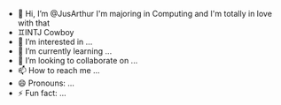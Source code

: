 - 👋 Hi, I’m @JusArthur I'm majoring in Computing and I'm totally in love with that
- ♊INTJ Cowboy
- 👀 I’m interested in ...
- 🌱 I’m currently learning ...
- 💞️ I’m looking to collaborate on ...
- 📫 How to reach me ...
- 😄 Pronouns: ...
- ⚡ Fun fact: ...

<!---
JusArthur/JusArthur is a ✨ special ✨ repository because its `README.md` (this file) appears on your GitHub profile.
You can click the Preview link to take a look at your changes.
--->
